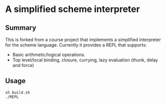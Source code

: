 # A simplified scheme interpreter

## Summary 

This is forked from a course project that implements a simplified
interpreter for the scheme language. Currently it provides a REPL that supports:
<ul>
<li>Basic arithmetic/logical operations.</li>
<li>Top level/local binding, closure, currying, lazy evaluation (thunk, delay and force)</li>
</ul>

## Usage

	sh build.sh
	./REPL
